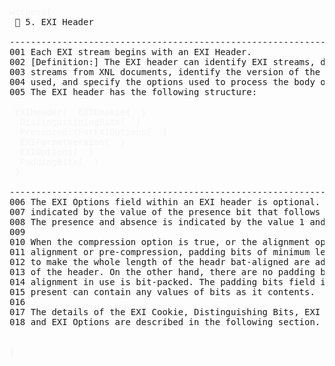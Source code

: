 
<pre>
<span style="color: rgb(245,245,245);">witness{</span>
 📎 5. EXI Header

--------------------------------------------------------------------------------
001 Each EXI stream begins with an EXI Header.
002 [Definition:] The EXI header can identify EXI streams, distinguish EXI
003 streams from XNL documents, identify the version of the EXI format being 
004 used, and specify the options used to process the body of the EXI stream. 
005 The EXI header has the following structure:

 <span style="color: rgb(245,245,245);">EXIHeader{</span>  <span style="color: rgb(245,245,245);">EXICookie{</span>  <span style="color: rgb(245,245,245);">}</span>  
  <span style="color: rgb(245,245,245);">DistinguisihingBits{</span>  <span style="color: rgb(245,245,245);">}</span>  
  <span style="color: rgb(245,245,245);">PresenceBitForEXIOptions{</span>  <span style="color: rgb(245,245,245);">}</span>  
  <span style="color: rgb(245,245,245);">EXIFormatVersion{</span>  <span style="color: rgb(245,245,245);">}</span>  
  <span style="color: rgb(245,245,245);">EXIOptions{</span>  <span style="color: rgb(245,245,245);">}</span>  
  <span style="color: rgb(245,245,245);">PaddingBits{</span>  <span style="color: rgb(245,245,245);">}</span>  
 <span style="color: rgb(245,245,245);">}</span> 

--------------------------------------------------------------------------------
006 The EXI Options field within an EXI header is optional. Its presence is
007 indicated by the value of the presence bit that follows Distinguishing Bits.
008 The presence and absence is indicated by the value 1 and 0, respectively.
009
010 When the compression option is true, or the alignment option is byte-
011 alignment or pre-compression, padding bits of minimum length required
012 to make the whole length of the headr bat-aligned are added at the end
013 of the header. On the other hand, there are no padding bits wehn the
014 alignment in use is bit-packed. The padding bits field if it is 
015 present can contain any values of bits as it contents. 
016
017 The details of the EXI Cookie, Distinguishing Bits, EXI Format Version 
018 and EXI Options are described in the following section.


<span style="color: rgb(245,245,245);">}</span>

</pre>

